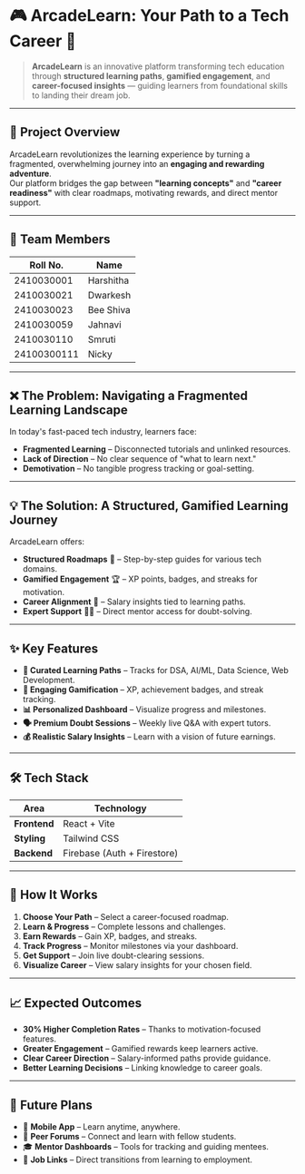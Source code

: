 # 🎮 ArcadeLearn: Your Path to a Tech Career 🚀

> **ArcadeLearn** is an innovative platform transforming tech education through **structured learning paths**, **gamified engagement**, and **career-focused insights** — guiding learners from foundational skills to landing their dream job.

---

## 📖 **Project Overview**
ArcadeLearn revolutionizes the learning experience by turning a fragmented, overwhelming journey into an **engaging and rewarding adventure**.  
Our platform bridges the gap between **"learning concepts"** and **"career readiness"** with clear roadmaps, motivating rewards, and direct mentor support.

---

## 👥 **Team Members**
| Roll No.     | Name        |
|--------------|-------------|
| 2410030001    | Harshitha    |
| 2410030021   | Dwarkesh    |
| 2410030023   | Bee Shiva   |
| 2410030059   | Jahnavi     |
| 2410030110   | Smruti      |
| 24100300111  | Nicky       |

---

## ❌ **The Problem**: Navigating a Fragmented Learning Landscape
In today's fast-paced tech industry, learners face:
- **Fragmented Learning** – Disconnected tutorials and unlinked resources.
- **Lack of Direction** – No clear sequence of "what to learn next."
- **Demotivation** – No tangible progress tracking or goal-setting.

---

## 💡 **The Solution**: A Structured, Gamified Learning Journey
ArcadeLearn offers:
- **Structured Roadmaps** 📍 – Step-by-step guides for various tech domains.
- **Gamified Engagement** 🏆 – XP points, badges, and streaks for motivation.
- **Career Alignment** 💼 – Salary insights tied to learning paths.
- **Expert Support** 👩‍🏫 – Direct mentor access for doubt-solving.

---

## ✨ **Key Features**
- **🎯 Curated Learning Paths** – Tracks for DSA, AI/ML, Data Science, Web Development.
- **🏅 Engaging Gamification** – XP, achievement badges, and streak tracking.
- **📊 Personalized Dashboard** – Visualize progress and milestones.
- **🗣 Premium Doubt Sessions** – Weekly live Q&A with expert tutors.
- **💰 Realistic Salary Insights** – Learn with a vision of future earnings.

---

## 🛠 **Tech Stack**
| Area       | Technology |
|------------|------------|
| **Frontend** | React + Vite |
| **Styling**  | Tailwind CSS |
| **Backend**  | Firebase (Auth + Firestore) |

---

## 🔄 **How It Works**
1. **Choose Your Path** – Select a career-focused roadmap.
2. **Learn & Progress** – Complete lessons and challenges.
3. **Earn Rewards** – Gain XP, badges, and streaks.
4. **Track Progress** – Monitor milestones via your dashboard.
5. **Get Support** – Join live doubt-clearing sessions.
6. **Visualize Career** – View salary insights for your chosen field.

---

## 📈 **Expected Outcomes**
- **30% Higher Completion Rates** – Thanks to motivation-focused features.
- **Greater Engagement** – Gamified rewards keep learners active.
- **Clear Career Direction** – Salary-informed paths provide guidance.
- **Better Learning Decisions** – Linking knowledge to career goals.

---

## 🚀 **Future Plans**
- 📱 **Mobile App** – Learn anytime, anywhere.
- 👥 **Peer Forums** – Connect and learn with fellow students.
- 🎓 **Mentor Dashboards** – Tools for tracking and guiding mentees.
- 💼 **Job Links** – Direct transitions from learning to employment.

